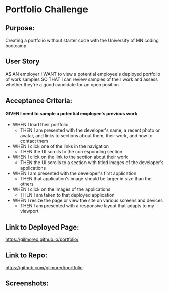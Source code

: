 # Portfolio Challenge

## Purpose:

Creating a portfolio without starter code with the University of MN coding bootcamp.

## User Story

AS AN employer
I WANT to view a potential employee's deployed portfolio of work samples
SO THAT I can review samples of their work and assess whether they're a good candidate for an open position

## Acceptance Criteria:

#### GIVEN I need to sample a potential employee's previous work

- WHEN I load their portfolio
  - THEN I am presented with the developer's name, a recent photo or avatar, and links to sections about them, their work, and how to contact them
- WHEN I click one of the links in the navigation
  - THEN the UI scrolls to the corresponding section
- WHEN I click on the link to the section about their work
  - THEN the UI scrolls to a section with titled images of the developer's applications
- WHEN I am presented with the developer's first application
  - THEN that application's image should be larger in size than the others
- WHEN I click on the images of the applications
  - THEN I am taken to that deployed application
- WHEN I resize the page or view the site on various screens and devices
  - THEN I am presented with a responsive layout that adapts to my viewport

## Link to Deployed Page:

https://gilmored.github.io/portfolio/

## Link to Repo:

https://github.com/gilmored/portfolio

## Screenshots:
